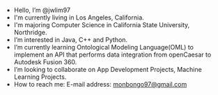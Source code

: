 - Hello, I’m @jwlim97
- I'm currently living in Los Angeles, California.
- I'm majoring Computer Science in California State University, Northridge.
- I’m interested in Java, C++ and Python.
- I’m currently learning Ontological Modeling Language(OML) to implement an API that performs data integration from openCaesar to Autodesk Fusion 360.
- I’m looking to collaborate on App Development Projects, Machine Learning Projects.
- How to reach me: E-mail address: monbongo97@gmail.com

<!---
jwlim97/jwlim97 is a ✨ special ✨ repository because its `README.md` (this file) appears on your GitHub profile.
You can click the Preview link to take a look at your changes.
--->
